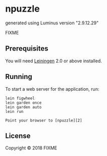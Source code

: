 # npuzzle

generated using Luminus version "2.9.12.29"

FIXME

## Prerequisites

You will need [Leiningen][1] 2.0 or above installed.

[1]: https://github.com/technomancy/leiningen

## Running

To start a web server for the application, run:

    lein figwheel
    lein garden once
    lein garden auto
    lein run 
    
    Point your browser to [npuzzle][2]

[2]: http://localhost/3000/puzzle

## License

Copyright © 2018 FIXME
